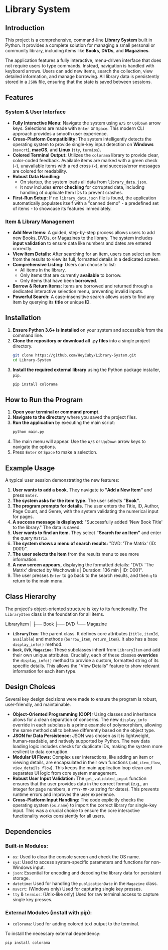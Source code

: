 # Library System

## Introduction

This project is a comprehensive, command-line **Library System** built in Python. It provides a complete solution for managing a small personal or community library, including items like **Books**, **DVDs**, and **Magazines**.

The application features a fully interactive, menu-driven interface that does not require users to type commands. Instead, navigation is handled with keyboard arrows. Users can add new items, search the collection, view detailed information, and manage borrowing. All library data is persistently stored in a `JSON` file, ensuring that the state is saved between sessions.

## Features

### System & User Interface
- **Fully Interactive Menu:** Navigate the system using `W/S` or `Up`/`Down` arrow keys. Selections are made with `Enter` or `Space`. This modern CLI approach provides a smooth user experience.
- **Cross-Platform Compatibility:** The system intelligently detects the operating system to provide single-key input detection on **Windows** (`msvcrt`), **macOS**, and **Linux** (`tty`, `termios`).
- **Colored Terminal Output:** Utilizes the `colorama` library to provide clear, color-coded feedback. Available items are marked with a green check (`✓`), unavailable items with a red cross (`✕`), and success/error messages are colored for readability.
- **Robust Data Handling:**
    - On startup, the system loads all data from `library_data.json`.
    - It now includes **error checking** for corrupted data, including handling of duplicate Item IDs to prevent crashes.
- **First-Run Setup:** If no `library_data.json` file is found, the application automatically populates itself with a "canned demo" - a predefined set of items - to showcase its features immediately.

### Item & Library Management
- **Add New Items:** A guided, step-by-step process allows users to add new Books, DVDs, or Magazines to the library. The system includes **input validation** to ensure data like numbers and dates are entered correctly.
- **View Item Details:** After searching for an item, users can select an item from the results to view its full, formatted details in a dedicated screen.
- **Comprehensive Listing:** Users can choose to list:
    - All items in the library.
    - Only items that are currently **available** to borrow.
    - Only items that have been **borrowed**.
- **Borrow & Return Items:** Items are borrowed and returned through a dedicated interactive selection menu, preventing invalid inputs.
- **Powerful Search:** A case-insensitive search allows users to find any item by querying its **title** or unique **ID**.

## Installation

1.  **Ensure Python 3.6+ is installed** on your system and accessible from the command line.
2.  **Clone the repository or download all `.py` files** into a single project directory.
    ```sh
    git clone https://github.com/HeyCuby/Library-System.git
    cd Library-System
    ```
3.  **Install the required external library** using the Python package installer, `pip`.
    ```sh
    pip install colorama
    ```

## How to Run the Program

1.  **Open your terminal or command prompt.**
2.  **Navigate to the directory** where you saved the project files.
3.  **Run the application** by executing the main script:
    ```sh
    python main.py
    ```
4.  The main menu will appear. Use the `W/S` or `Up`/`Down` arrow keys to navigate the options.
5.  Press `Enter` or `Space` to make a selection.

## Example Usage

A typical user session demonstrating the new features:

1.  **User wants to add a book.** They navigate to **"Add a New Item"** and press `Enter`.
2.  **The system asks for the item type.** The user selects **"Book"**.
3.  **The program prompts for details.** The user enters the Title, ID, Author, Page Count, and Genre, with the system validating the numerical input for pages.
4.  **A success message is displayed:** "Successfully added 'New Book Title' to the library." The data is saved.
5.  **User wants to find an item.** They select **"Search for an Item"** and enter the query `Matrix`.
6.  **The system shows a menu of search results:** "DVD: 'The Matrix' (ID: D001)".
7.  **The user selects the item** from the results menu to see more information.
8.  **A new screen appears,** displaying the formatted details: "DVD: 'The Matrix' directed by Wachowskis | Duration: 136 min | ID: D001".
9.  The user presses `Enter` to go back to the search results, and then `q` to return to the main menu.

## Class Hierarchy

The project's object-oriented structure is key to its functionality. The `LibraryItem` class is the foundation for all items.

LibraryItem
|
├── Book
├── DVD
└── Magazine


-   **`LibraryItem`**: The parent class. It defines core attributes (`title`, `itemId`, `available`) and methods (`borrow_item`, `return_item`). It also has a base `display_info()` method.
-   **`Book`**, **`DVD`**, **`Magazine`**: These subclasses inherit from `LibraryItem` and add their own unique attributes. Crucially, each of these classes **overrides** the `display_info()` method to provide a custom, formatted string of its specific details. This allows the "View Details" feature to show relevant information for each item type.

## Design Choices

Several key design decisions were made to ensure the program is robust, user-friendly, and maintainable.

-   **Object-Oriented Programming (OOP):** Using classes and inheritance allows for a clean separation of concerns. The new `display_info` override in each subclass is a prime example of polymorphism, allowing the same method call to behave differently based on the object type.
-   **JSON for Data Persistence:** JSON was chosen as it is lightweight, human-readable, and natively supported by Python. The new data loading logic includes checks for duplicate IDs, making the system more resilient to data corruption.
-   **Modular UI Flows:** Complex user interactions, like adding an item or viewing details, are encapsulated in their own functions (`add_item_flow`, `view_details_flow`). This keeps the main application loop clean and separates UI logic from core system management.
-   **Robust User Input Validation:** The `get_validated_input` function ensures that the user provides data in the correct format (e.g., an integer for page numbers, a `YYYY-MM-DD` string for dates). This prevents runtime errors and improves the user experience.
-   **Cross-Platform Input Handling:** The code explicitly checks the operating system (`os.name`) to import the correct library for single-key input. This was a crucial choice to ensure the core interactive functionality works consistently for all users.

## Dependencies

### Built-in Modules:
-   `os`: Used to clear the console screen and check the OS name.
-   `sys`: Used to access system-specific parameters and functions for non-Windows input.
-   `json`: Essential for encoding and decoding the library data for persistent storage.
-   `datetime`: Used for handling the `publicationDate` in the `Magazine` class.
-   `msvcrt`: (Windows only) Used for capturing single key presses.
-   `tty` & `termios`: (Unix-like only) Used for raw terminal access to capture single key presses.

### External Modules (install with pip):
-   `colorama`: Used for adding colored text output to the terminal.

To install the necessary external dependency:
```sh
pip install colorama

